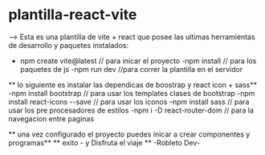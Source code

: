# plantilla-react-vite
--> Esta es una plantilla de vite + react que posee las ultimas herramientas de desarrollo y paquetes instalados:
- npm create vite@latest // para inicar el proyecto
-npm install  // para los paquetes de js
-npm run dev  //para correr la plantilla en el servidor

** lo siguiente es instalar las dependicas de boostrap y react icon + sass**
-npm install bootstrap // para usar los templates  clases de bootstrap
-npm install react-icons --save // para usar los iconos
-npm install  sass  // para usar los pre procesadores de estilos
-npm i -D react-router-dom // para la navegacion entre paginas

** una vez configurado el proyecto puedes inicar a crear componentes y programas**
                ** exito - y Disfruta el viaje **
                          -Robleto Dev-
